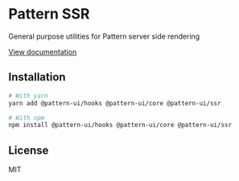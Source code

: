 # Pattern SSR

General purpose utilities for Pattern server side rendering

[View documentation](https://pattern-ui.design/)

## Installation

```sh
# With yarn
yarn add @pattern-ui/hooks @pattern-ui/core @pattern-ui/ssr

# With npm
npm install @pattern-ui/hooks @pattern-ui/core @pattern-ui/ssr
```

## License

MIT
